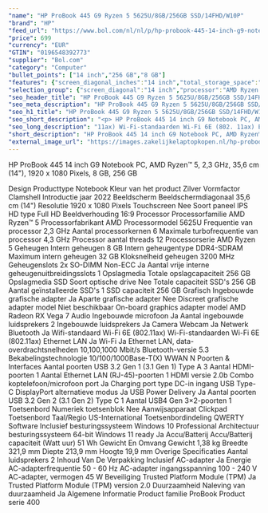 ```yaml
---
"name": "HP ProBook 445 G9 Ryzen 5 5625U/8GB/256GB SSD/14FHD/W10P"
"brand": "HP"
"feed_url": "https://www.bol.com/nl/nl/p/hp-probook-445-14-inch-g9-notebook-pc/9300000080821976"
"price": 699
"currency": "EUR"
"GTIN": "0196548392773"
"supplier": "Bol.com"
"category": "Computer"
"bullet_points": ["14 inch","256 GB","8 GB"]
"features": {"screen_diagonal_inches":"14 inch","total_storage_space":"256 GB","memory_size":"8 GB"}
"selection_group": {"screen_diagonal":"14 inch","processor":"AMD Ryzen 5","changed_price_past_3_days":false,"product_family":"Probook"}
"seo_header_title": "HP ProBook 445 G9 Ryzen 5 5625U/8GB/256GB SSD/14FHD/W10P"
"seo_meta_description": "HP ProBook 445 G9 Ryzen 5 5625U/8GB/256GB SSD/14FHD/W10P"
"seo_h1_title": "HP ProBook 445 G9 Ryzen 5 5625U/8GB/256GB SSD/14FHD/W10P"
"seo_short_description": "<p> HP ProBook 445 14 inch G9 Notebook PC, AMD Ryzen™ 5, 2,3 GHz, 35,6 cm (14\"), 1920 x 1080 Pixels, 8 GB, 256 GB </p> Design Producttype Notebook Kleur van het product Zilver Vormfactor Clamshell Introductie jaar 2022 Beeldscherm Beeldschermdiagonaal 35,6 cm (14\") Resolutie 1920 x 1080 Pixels Touchscreen Nee Soort paneel IPS HD type Full HD Beeldverhouding 16:9 Processor Processorfamilie AMD Ryzen™ 5 Processorfabrikant AMD Processormodel 5625U Frequentie van processor 2,3 GHz Aantal processorkernen 6 Maximale turbofrequentie van processor 4,3 GHz Processor aantal threads 12 Processorserie AMD Ryzen 5 Geheugen Intern geheugen 8 GB Intern geheugentype DDR4-SDRAM Maximum intern geheugen 32 GB Kloksnelheid geheugen 3200 MHz Geheugenslots 2x SO-DIMM Non-ECC Ja Aantal vrije interne geheugenuitbreidingsslots 1 Opslagmedia Totale opslagcapaciteit 256 GB Opslagmedia SSD Soort optische drive Nee Totale capaciteit SSD's 256 GB Aantal geïnstalleerde SSD's 1 SSD capaciteit 256 GB Grafisch Ingebouwde grafische adapter Ja Aparte grafische adapter Nee Discreet grafische adapter model Niet beschikbaar On-board graphics adapter model AMD Radeon RX Vega 7 Audio Ingebouwde microfoon Ja Aantal ingebouwde luidsprekers 2 Ingebouwde luidsprekers Ja Camera Webcam Ja Netwerk Bluetooth Ja Wifi-standaard Wi-Fi 6E (802."
"seo_long_description": "11ax) Wi-Fi-standaarden Wi-Fi 6E (802. 11ax) Ethernet LAN Ja Wi-Fi Ja Ethernet LAN, data-overdrachtsnelheden 10,100,1000 Mbit/s Bluetooth-versie 5. 3 Bekabelingstechnologie 10/100/1000Base-T(X) WWAN N Poorten & Interfaces Aantal poorten USB 3. 2 Gen 1 (3. 1 Gen 1) Type A 3 Aantal HDMI-poorten 1 Aantal Ethernet LAN (RJ-45)-poorten 1 HDMI versie 2. 0b Combo koptelefoon/microfoon port Ja Charging port type DC-in ingang USB Type-C DisplayPort alternatieve modus Ja USB Power Delivery Ja Aantal poorten USB 3. 2 Gen 2 (3. 1 Gen 2) Type C 1 Aantal USB4 Gen 3×2-poorten 1 Toetsenbord Numeriek toetsenblok Nee Aanwijsapparaat Clickpad Toetsenbord Taal/Regio US-International Toetsenbordindeling QWERTY Software Inclusief besturingssysteem Windows 10 Professional Architectuur besturingssysteem 64-bit Windows 11 ready Ja Accu/Batterij Accu/Batterij capaciteit (Watt uur) 51 Wh Gewicht En Omvang Gewicht 1,38 kg Breedte 321,9 mm Diepte 213,9 mm Hoogte 19,9 mm Overige Specificaties Aantal luidsprekers 2 Inhoud Van De Verpakking Inclusief AC-adapter Ja Energie AC-adapterfrequentie 50 - 60 Hz AC-adapter ingangsspanning 100 - 240 V AC-adapter, vermogen 45 W Beveiliging Trusted Platform Module (TPM) Ja Trusted Platform Module (TPM) version 2. 0 Duurzaamheid Naleving van duurzaamheid Ja Algemene Informatie Product familie ProBook Product serie 400"
"short_description": "HP ProBook 445 14 inch G9 Notebook PC, AMD Ryzen™ 5, 2,3 GHz, 35,6 cm (14\"), 1920 x 1080 Pixels, 8 GB, 256 GB Design Producttype Notebook Kleur van het product Zilver Vormfactor Clamshell Introductie jaar 2022 Beeldscherm Beeldschermdiagonaal 35,6 cm (14\") Resolutie 1920 x 1080 Pixels Touchscreen Nee Soort paneel IPS HD type Full HD Beeldverhouding 16:9 Processor Processorfamilie AMD Ryzen™ 5 Processorfabrikant AMD Processormodel 5625U Frequentie van processor 2,3 GHz Aantal processorkernen 6 Maximale turbofrequentie van processor 4,3 GHz Processor aantal threads 12 Processorserie AMD Ryzen 5 Geheugen Intern geheugen 8 GB Intern geheugentype DDR4-SDRAM Maximum intern geheugen 32 GB Kloksnelheid geheugen 3200 MHz Geheugenslots 2x SO-DIMM Non-ECC Ja Aantal vrije interne geheugenuitbreidingsslots 1 Opslagmedia Totale opslagcapaciteit 256 GB Opslagmedia SSD Soort optische drive Nee Totale capaciteit SSD's 256 GB Aantal geïnstalleerde SSD's 1 SSD capaciteit 256 GB Grafisch Ingebouwde grafische adapter Ja Aparte grafische adapter Nee Discreet grafische adapter model Niet beschikbaar On-board graphics adapter model AMD Radeon RX Vega 7 Audio Ingebouwde microfoon Ja Aantal ingebouwde luidsprekers 2 Ingebouwde luidsprekers Ja Camera Webcam Ja Netwerk Bluetooth Ja Wifi-standaard Wi-Fi 6E (802.11ax) Wi-Fi-standaarden Wi-Fi 6E (802.11ax) Ethernet LAN Ja Wi-Fi Ja Ethernet LAN, data-overdrachtsnelheden 10,100,1000 Mbit/s Bluetooth-versie 5.3 Bekabelingstechnologie 10/100/1000Base-T(X) WWAN N Poorten & Interfaces Aantal poorten USB 3.2 Gen 1 (3.1 Gen 1) Type A 3 Aantal HDMI-poorten 1 Aantal Ethernet LAN (RJ-45)-poorten 1 HDMI versie 2.0b Combo koptelefoon/microfoon port Ja Charging port type DC-in ingang USB Type-C DisplayPort alternatieve modus Ja USB Power Delivery Ja Aantal poorten USB 3.2 Gen 2 (3.1 Gen 2) Type C 1 Aantal USB4 Gen 3×2-poorten 1 Toetsenbord Numeriek toetsenblok Nee Aanwijsapparaat Clickpad Toetsenbord Taal/Regio US-International Toetsenbordindeling QWERTY Software Inclusief besturingssysteem Windows 10 Professional Architectuur besturingssysteem 64-bit Windows 11 ready Ja Accu/Batterij Accu/Batterij capaciteit (Watt uur) 51 Wh Gewicht En Omvang Gewicht 1,38 kg Breedte 321,9 mm Diepte 213,9 mm Hoogte 19,9 mm Overige Specificaties Aantal luidsprekers 2 Inhoud Van De Verpakking Inclusief AC-adapter Ja Energie AC-adapterfrequentie 50 - 60 Hz AC-adapter ingangsspanning 100 - 240 V AC-adapter, vermogen 45 W Beveiliging Trusted Platform Module (TPM) Ja Trusted Platform Module (TPM) version 2.0 Duurzaamheid Naleving van duurzaamheid Ja Algemene Informatie Product familie ProBook Product serie 400"
"external_image_url": "https://images.zakelijkelaptopkopen.nl/hp-probook-445-14-inch-g9-notebook-pc.webp"
---
```


<p> HP ProBook 445 14 inch G9 Notebook PC, AMD Ryzen™ 5, 2,3 GHz, 35,6 cm (14"), 1920 x 1080 Pixels, 8 GB, 256 GB </p> Design Producttype Notebook Kleur van het product Zilver Vormfactor Clamshell Introductie jaar 2022 Beeldscherm Beeldschermdiagonaal 35,6 cm (14") Resolutie 1920 x 1080 Pixels Touchscreen Nee Soort paneel IPS HD type Full HD Beeldverhouding 16:9 Processor Processorfamilie AMD Ryzen™ 5 Processorfabrikant AMD Processormodel 5625U Frequentie van processor 2,3 GHz Aantal processorkernen 6 Maximale turbofrequentie van processor 4,3 GHz Processor aantal threads 12 Processorserie AMD Ryzen 5 Geheugen Intern geheugen 8 GB Intern geheugentype DDR4-SDRAM Maximum intern geheugen 32 GB Kloksnelheid geheugen 3200 MHz Geheugenslots 2x SO-DIMM Non-ECC Ja Aantal vrije interne geheugenuitbreidingsslots 1 Opslagmedia Totale opslagcapaciteit 256 GB Opslagmedia SSD Soort optische drive Nee Totale capaciteit SSD's 256 GB Aantal geïnstalleerde SSD's 1 SSD capaciteit 256 GB Grafisch Ingebouwde grafische adapter Ja Aparte grafische adapter Nee Discreet grafische adapter model Niet beschikbaar On-board graphics adapter model AMD Radeon RX Vega 7 Audio Ingebouwde microfoon Ja Aantal ingebouwde luidsprekers 2 Ingebouwde luidsprekers Ja Camera Webcam Ja Netwerk Bluetooth Ja Wifi-standaard Wi-Fi 6E (802.11ax) Wi-Fi-standaarden Wi-Fi 6E (802.11ax) Ethernet LAN Ja Wi-Fi Ja Ethernet LAN, data-overdrachtsnelheden 10,100,1000 Mbit/s Bluetooth-versie 5.3 Bekabelingstechnologie 10/100/1000Base-T(X) WWAN N Poorten & Interfaces Aantal poorten USB 3.2 Gen 1 (3.1 Gen 1) Type A 3 Aantal HDMI-poorten 1 Aantal Ethernet LAN (RJ-45)-poorten 1 HDMI versie 2.0b Combo koptelefoon/microfoon port Ja Charging port type DC-in ingang USB Type-C DisplayPort alternatieve modus Ja USB Power Delivery Ja Aantal poorten USB 3.2 Gen 2 (3.1 Gen 2) Type C 1 Aantal USB4 Gen 3×2-poorten 1 Toetsenbord Numeriek toetsenblok Nee Aanwijsapparaat Clickpad Toetsenbord Taal/Regio US-International Toetsenbordindeling QWERTY Software Inclusief besturingssysteem Windows 10 Professional Architectuur besturingssysteem 64-bit Windows 11 ready Ja Accu/Batterij Accu/Batterij capaciteit (Watt uur) 51 Wh Gewicht En Omvang Gewicht 1,38 kg Breedte 321,9 mm Diepte 213,9 mm Hoogte 19,9 mm Overige Specificaties Aantal luidsprekers 2 Inhoud Van De Verpakking Inclusief AC-adapter Ja Energie AC-adapterfrequentie 50 - 60 Hz AC-adapter ingangsspanning 100 - 240 V AC-adapter, vermogen 45 W Beveiliging Trusted Platform Module (TPM) Ja Trusted Platform Module (TPM) version 2.0 Duurzaamheid Naleving van duurzaamheid Ja Algemene Informatie Product familie ProBook Product serie 400